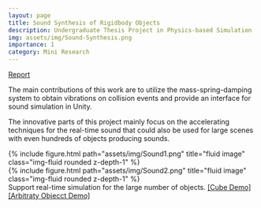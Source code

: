 ```yaml
---
layout: page
title: Sound Synthesis of Rigidbody Objects
description: Undergraduate Thesis Project in Physics-based Simulation
img: assets/img/Sound-Synthesis.png
importance: 1
category: Mini Research
---
```

[Report](https://docs.google.com/document/d/1XPHFc9pDMOWYFmpjNYEtfxKv4kUwpK697iW2aWqSlWA/edit?usp=sharing)

The main contributions of this work are to utilize the mass-spring-damping system to obtain vibrations on collision events and provide an interface for sound simulation in Unity.

The innovative parts of this project mainly focus on the accelerating techniques for the real-time sound that could also be used for large scenes with even hundreds of objects producing sounds.

<div class="row">
    <div class="col-sm mt-3 mt-md-0">
        {% include figure.html path="assets/img/Sound1.png" title="fluid image" class="img-fluid rounded z-depth-1" %}
    </div>
    <div class="col-sm mt-3 mt-md-0">
        {% include figure.html path="assets/img/Sound2.png" title="fluid image" class="img-fluid rounded z-depth-1" %}
    </div>
</div>
<div class="caption">
    Support real-time simulation for the large number of objects. <a href="https://youtu.be/XG6uK8A9rr4">[Cube Demo]</a> <a href="https://youtu.be/GVdpxaT_hRI">[Arbitraty Objecct Demo]</a>
</div>
